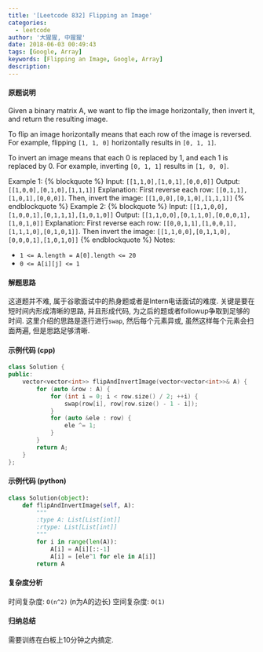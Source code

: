 ```yaml
---
title: '[Leetcode 832] Flipping an Image'
categories:
  - leetcode
author: '大猩猩, 中猩猩'
date: 2018-06-03 00:49:43
tags: [Google, Array]
keywords: [Flipping an Image, Google, Array]
description:
---
```

#### 原题说明
Given a binary matrix A, we want to flip the image horizontally, then invert it, and return the resulting image.

To flip an image horizontally means that each row of the image is reversed.  For example, flipping `[1, 1, 0]` horizontally results in `[0, 1, 1]`.

To invert an image means that each 0 is replaced by 1, and each 1 is replaced by 0. For example, inverting `[0, 1, 1]` results in `[1, 0, 0]`.

Example 1:
{% blockquote %}
Input: `[[1,1,0],[1,0,1],[0,0,0]]`
Output: `[[1,0,0],[0,1,0],[1,1,1]]`
Explanation: First reverse each row: `[[0,1,1],[1,0,1],[0,0,0]]`.
Then, invert the image: `[[1,0,0],[0,1,0],[1,1,1]]`
{% endblockquote %}
Example 2:
{% blockquote %}
Input: `[[1,1,0,0],[1,0,0,1],[0,1,1,1],[1,0,1,0]]`
Output: `[[1,1,0,0],[0,1,1,0],[0,0,0,1],[1,0,1,0]]`
Explanation: First reverse each row: `[[0,0,1,1],[1,0,0,1],[1,1,1,0],[0,1,0,1]]`.
Then invert the image: `[[1,1,0,0],[0,1,1,0],[0,0,0,1],[1,0,1,0]]`
{% endblockquote %}
Notes:

- `1 <= A.length = A[0].length <= 20`
- `0 <= A[i][j] <= 1`

<!-- more -->
#### 解题思路
这道题并不难, 属于谷歌面试中的热身题或者是Intern电话面试的难度. 关键是要在短时间内形成清晰的思路, 并且形成代码, 为之后的题或者followup争取到足够的时间.
这里介绍的思路是逐行进行`swap`, 然后每个元素异或, 虽然这样每个元素会扫面两遍, 但是思路足够清晰.

#### 示例代码 (cpp)
```cpp
class Solution {
public:
    vector<vector<int>> flipAndInvertImage(vector<vector<int>>& A) {
        for (auto &row : A) {
            for (int i = 0; i < row.size() / 2; ++i) {
                swap(row[i], row[row.size() - 1 - i]);
            }
            for (auto &ele : row) {
                ele ^= 1;
            }
        }
        return A;
    }
};
```

#### 示例代码 (python)
```python
class Solution(object):
    def flipAndInvertImage(self, A):
        """
        :type A: List[List[int]]
        :rtype: List[List[int]]
        """
        for i in range(len(A)):
            A[i] = A[i][::-1]
            A[i] = [ele^1 for ele in A[i]]
        return A
```

#### 复杂度分析
时间复杂度: `O(n^2)` (n为A的边长)
空间复杂度: `O(1)`

#### 归纳总结
需要训练在白板上10分钟之内搞定.
